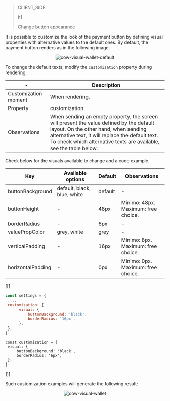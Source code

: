 > CLIENT_SIDE
>
> h1
>
> Change button appearance

It is possible to customize the look of the payment button by defining visual properties with alternative values to the default ones. By default, the payment button renders as in the following image.

<center>

![cow-visual-wallet-default](cow/cow-visual-wallet-default.en.jpg)

</center>

To change the default texts, modify the `customization` property during rendering.

| - | Description |
| --- |--- | 
| Customization moment | When rendering. |
| Property | customization |
| Observations | When sending an empty property, the screen will present the value defined by the default layout. On the other hand, when sending alternative text, it will replace the default text. To check which alternative texts are available, see the table below. |

Check below for the visuals available to change and a code example.

| Key | Available options | Default | Observations |
| --- |--- | --- | --- | 
| buttonBackground | default, black, blue, white | default | - |
| buttonHeight | - | 48px | Mínimo: 48px. <br> Maximum: free choice. |
| borderRadius | - | 6px | - |
| valuePropColor | grey, white| grey | - |
| verticalPadding | - | 16px | Mínimo: 8px. <br> Maximum: free choice. |
| horizontalPadding | - | 0px | Mínimo: 0px. <br> Maximum: free choice. |

[[[
```Javascript
const settings = {
 ...,
 customization: {
      visual: {
          buttonBackground: 'black',
          borderRadius: '16px',
      },
 },
}
```
```react-jsx
const customization = {
 visual: {
     buttonBackground: 'black',
     borderRadius: '6px',
 },
}
```
]]]

Such customization examples will generate the following result:

<center>

![cow-visual-wallet](cow/cow-visual-wallet.en.jpg)

</center>